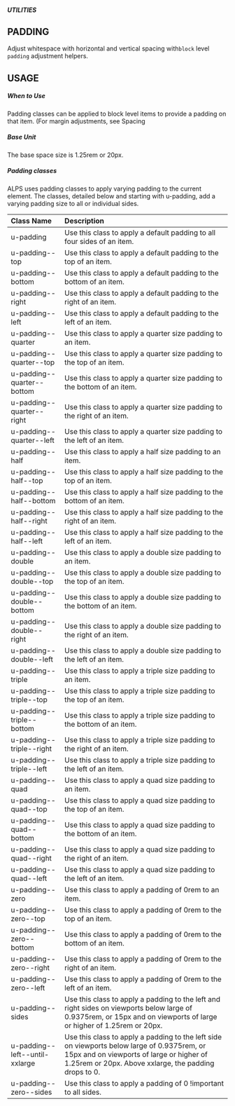 ##### UTILITIES
## PADDING

Adjust whitespace with horizontal and vertical spacing with`block` level `padding` adjustment helpers.

## USAGE
##### When to Use
Padding classes can be applied to block level items to provide a padding on that item. (For margin adjustments, see Spacing

##### Base Unit
The base space size is 1.25rem or 20px.

##### Padding classes
ALPS uses padding classes to apply varying padding to the current element. The classes, detailed below and starting with u-padding, add a varying padding size to all or individual sides.



|Class Name|Description|
|:---------|:---------|
|u-padding|Use this class to apply a default padding to all four sides of an item.|
|u-padding--top|Use this class to apply a default padding to the top of an item.|
|u-padding--bottom |Use this class to apply a default padding to the bottom of an item.|
|u-padding--right|Use this class to apply a default padding to the right of an item.|
|u-padding--left|Use this class to apply a default padding to the left of an item.|
|u-padding--quarter|Use this class to apply a quarter size padding to an item.|
|u-padding--quarter--top|Use this class to apply a quarter size padding to the top of an item.|
|u-padding--quarter--bottom|Use this class to apply a quarter size padding to the bottom of an item.|
|u-padding--quarter--right|Use this class to apply a quarter size padding to the right of an item.|
|u-padding--quarter--left|Use this class to apply a quarter size padding to the left of an item.|
|u-padding--half|Use this class to apply a half size padding to an item.|
|u-padding--half--top|Use this class to apply a half size padding to the top of an item.|
|u-padding--half--bottom|Use this class to apply a half size padding to the bottom of an item.|
|u-padding--half--right|Use this class to apply a half size padding to the right of an item.|
|u-padding--half--left|Use this class to apply a half size padding to the left of an item.|
|u-padding--double|Use this class to apply a double size padding to an item.|
|u-padding--double--top|Use this class to apply a double size padding to the top of an item.|
|u-padding--double--bottom|Use this class to apply a double size padding to the bottom of an item.|
|u-padding--double--right|Use this class to apply a double size padding to the right of an item.|
|u-padding--double--left|Use this class to apply a double size padding to the left of an item.|
|u-padding--triple|Use this class to apply a triple size padding to an item.|
|u-padding--triple--top|Use this class to apply a triple size padding to the top of an item.|
|u-padding--triple--bottom|Use this class to apply a triple size padding to the bottom of an item.|
|u-padding--triple--right|Use this class to apply a triple size padding to the right of an item.|
|u-padding--triple--left|Use this class to apply a triple size padding to the left of an item.|
|u-padding--quad|Use this class to apply a quad size padding to an item.|
|u-padding--quad--top|Use this class to apply a quad size padding to the top of an item.|
|u-padding--quad--bottom|Use this class to apply a quad size padding to the bottom of an item.|
|u-padding--quad--right|Use this class to apply a quad size padding to the right of an item.|
|u-padding--quad--left|Use this class to apply a quad size padding to the left of an item.|
|u-padding--zero|Use this class to apply a padding of 0rem to an item.|
|u-padding--zero--top|Use this class to apply a padding of 0rem to the top of an item.|
|u-padding--zero--bottom|Use this class to apply a padding of 0rem to the bottom of an item.|
|u-padding--zero--right|Use this class to apply a padding of 0rem to the right of an item.|
|u-padding--zero--left|Use this class to apply a padding of 0rem to the left of an item.|
|u-padding--sides|Use this class to apply a padding to the left and right sides on viewports below large of 0.9375rem, or 15px and on viewports of large or higher of 1.25rem or 20px.|
|u-padding--left--until-xxlarge|Use this class to apply a padding to the left side on viewports below large of 0.9375rem, or 15px and on viewports of large or higher of 1.25rem or 20px. Above xxlarge, the padding drops to 0.|
|u-padding--zero--sides|Use this class to apply a padding of 0 !important to all sides.|

